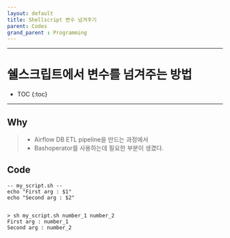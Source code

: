```yaml
---
layout: default
title: Shellscript 변수 넘겨주기
parent: Codes
grand_parent : Programming
---
```

---
# 쉘스크립트에서 변수를 넘겨주는 방법

- TOC
{:toc}
---

## Why
> - Airflow DB ETL pipeline을 만드는 과정에서
> - Bashoperator를 사용하는데 필요한 부분이 생겼다.

## Code
```
-- my_script.sh --
echo "First arg : $1"
echo "Second arg : $2"


> sh my_script.sh number_1 number_2
First arg : number_1
Second arg : number_2
```